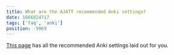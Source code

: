 ```yaml
---
title: What are the AJATT recommended Anki settings?
date: 1666824717
tags: ['faq', 'anki']
position: -9969
---
```


[This page](setting-up-anki.html#anki-settings)
has all the recommended Anki settings laid out for you.
